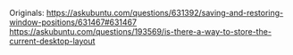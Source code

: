 
Originals:
https://askubuntu.com/questions/631392/saving-and-restoring-window-positions/631467#631467
https://askubuntu.com/questions/193569/is-there-a-way-to-store-the-current-desktop-layout
